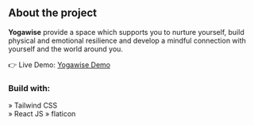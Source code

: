 <h2>About the project</h2>

<p><b>Yogawise</b> provide a space which supports you to nurture yourself, build physical and emotional resilience and develop a mindful connection with yourself and the world around you.</p>

👉 Live Demo: <a href='#'>Yogawise Demo</a>

<h3>Build with:</h3>

» Tailwind CSS <br>
» React JS
» flaticon
